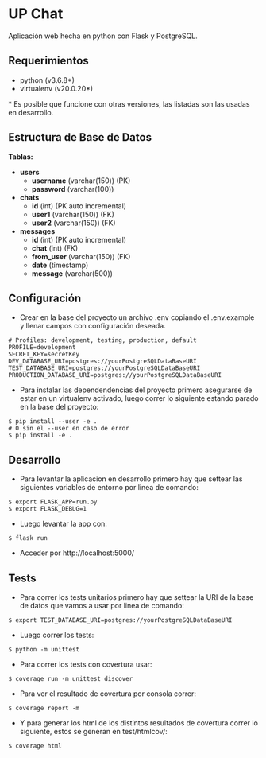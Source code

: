 # UP Chat
Aplicación web hecha en python con Flask y PostgreSQL.

## Requerimientos
- python (v3.6.8*)
- virtualenv (v20.0.20*)

\* Es posible que funcione con otras versiones, las listadas son las usadas en desarrollo.

## Estructura de Base de Datos
**Tablas:**
- **users**
    - **username** (varchar(150)) (PK)
    - **password** (varchar(100))
- **chats**
    - **id** (int) (PK auto incremental)
    - **user1** (varchar(150)) (FK)
    - **user2** (varchar(150)) (FK)
- **messages**
    - **id** (int) (PK auto incremental)
    - **chat** (int) (FK)
    - **from_user** (varchar(150)) (FK)
    - **date** (timestamp)
    - **message** (varchar(500))

## Configuración
- Crear en la base del proyecto un archivo .env copiando el .env.example y llenar campos con configuración 
deseada.
```
# Profiles: development, testing, production, default
PROFILE=development
SECRET_KEY=secretKey
DEV_DATABASE_URI=postgres://yourPostgreSQLDataBaseURI
TEST_DATABASE_URI=postgres://yourPostgreSQLDataBaseURI
PRODUCTION_DATABASE_URI=postgres://yourPostgreSQLDataBaseURI
```
- Para instalar las dependendencias del proyecto primero asegurarse de estar en un virtualenv activado, 
luego correr lo siguiente estando parado en la base del proyecto:
```
$ pip install --user -e .
# O sin el --user en caso de error
$ pip install -e .
```

## Desarrollo
- Para levantar la aplicacion en desarrollo primero hay que settear las siguientes variables de entorno por 
linea de comando:
```
$ export FLASK_APP=run.py
$ export FLASK_DEBUG=1
```
- Luego levantar la app con:
```
$ flask run
```
- Acceder por http://localhost:5000/

## Tests
- Para correr los tests unitarios primero hay que settear la URI de la base de datos que vamos a usar por 
linea de comando:
```
$ export TEST_DATABASE_URI=postgres://yourPostgreSQLDataBaseURI
```
- Luego correr los tests:
```
$ python -m unittest
```
- Para correr los tests con covertura usar:
```
$ coverage run -m unittest discover
```
- Para ver el resultado de covertura por consola correr:
```
$ coverage report -m
```
- Y para generar los html de los distintos resultados de covertura correr lo siguiente, estos se generan 
en test/htmlcov/:
```
$ coverage html
```